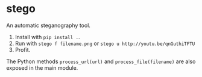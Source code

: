 # stego

An automatic steganography tool.

1. Install with `pip install .`.
2. Run with `stego f filename.png` or `stego u http://youtu.be/qnGuthiTFTU`
3. Profit.

The Python methods `process_url(url)` and `process_file(filename)` are also exposed in the main module.
